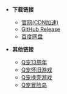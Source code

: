 * **下载链接**
  * [官网(CDN加速)](https://qpetlover.cn/download)
  * [GitHub Release](https://github.com/ice-cream-headache/QQPet2008/releases)
  * [百度网盘](https://pan.baidu.com/s/1bUG7AY8zdPWnbzeaM3jrBg?pwd=wibe)

* **其他链接**
  * [Q宠13周年](https://qpetlover.cn/QPetGames/QQPet13/index.html)
  * [Q宠怀旧游戏](https://qpetlover.cn/QPetGames/classical_games/index.html)
  * [Q宠换壳游戏](https://qpetlover.cn/QPetGames/reskin_games/index.html)
  * [Q宠冒险岛](https://qpetlover.cn/QPetGames/adventure/index.html)

